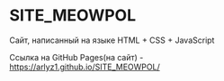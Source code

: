 # SITE_MEOWPOL
Сайт, написанный на языке  HTML + CSS + JavaScript

Ссылка на GitHub Pages(на сайт) - https://arlyz1.github.io/SITE_MEOWPOL/
